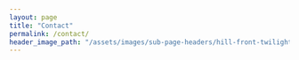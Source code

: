 ```yaml
---
layout: page
title: "Contact"
permalink: /contact/
header_image_path: "/assets/images/sub-page-headers/hill-front-twilight-a.jpg"
---
```


